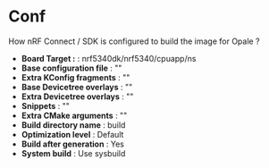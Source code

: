 # Conf

How nRF Connect / SDK is configured to build the image for Opale ?

- **Board Target :** : nrf5340dk/nrf5340/cpuapp/ns
- **Base configuration file** : ""
- **Extra KConfig fragments** : ""
- **Base Devicetree overlays** : ""
- **Extra Devicetree overlays** : ""
- **Snippets** : ""
- **Extra CMake arguments** : ""
- **Build directory name** : build
- **Optimization level** : Default
- **Build after generation** : Yes
- **System build** : Use sysbuild